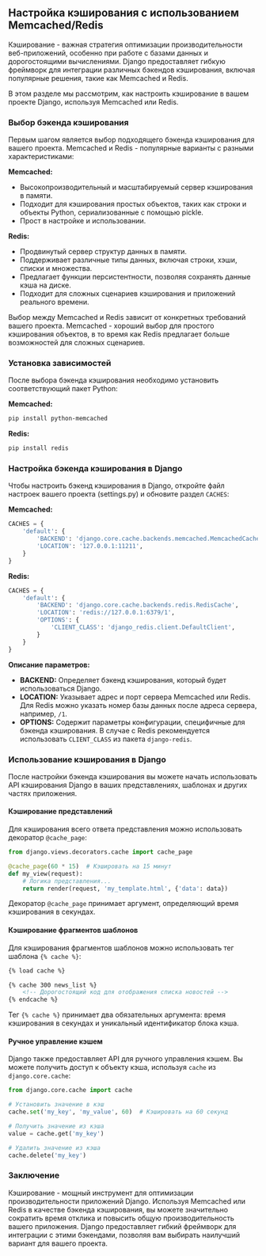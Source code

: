 ## Настройка кэширования с использованием Memcached/Redis

Кэширование - важная стратегия оптимизации производительности веб-приложений, особенно при работе с базами данных и дорогостоящими вычислениями. Django предоставляет гибкую фреймворк для интеграции различных бэкендов кэширования, включая популярные решения, такие как Memcached и Redis. 

В этом разделе мы рассмотрим, как настроить кэширование в вашем проекте Django, используя Memcached или Redis.

### Выбор бэкенда кэширования

Первым шагом является выбор подходящего бэкенда кэширования для вашего проекта. Memcached и Redis - популярные варианты с разными характеристиками:

**Memcached:**

* Высокопроизводительный и масштабируемый сервер кэширования в памяти.
* Подходит для кэширования простых объектов, таких как строки и объекты Python, сериализованные с помощью pickle.
* Прост в настройке и использовании.

**Redis:**

* Продвинутый сервер структур данных в памяти.
* Поддерживает различные типы данных, включая строки, хэши, списки и множества.
* Предлагает функции персистентности, позволяя сохранять данные кэша на диске.
* Подходит для сложных сценариев кэширования и приложений реального времени.

Выбор между Memcached и Redis зависит от конкретных требований вашего проекта. Memcached - хороший выбор для простого кэширования объектов, в то время как Redis предлагает больше возможностей для сложных сценариев.

### Установка зависимостей

После выбора бэкенда кэширования необходимо установить соответствующий пакет Python:

**Memcached:**

```bash
pip install python-memcached
```

**Redis:**

```bash
pip install redis
```

### Настройка бэкенда кэширования в Django

Чтобы настроить бэкенд кэширования в Django, откройте файл настроек вашего проекта (settings.py) и обновите раздел `CACHES`:

**Memcached:**

```python
CACHES = {
    'default': {
        'BACKEND': 'django.core.cache.backends.memcached.MemcachedCache',
        'LOCATION': '127.0.0.1:11211', 
    }
}
```

**Redis:**

```python
CACHES = {
    'default': {
        'BACKEND': 'django.core.cache.backends.redis.RedisCache',
        'LOCATION': 'redis://127.0.0.1:6379/1',
        'OPTIONS': {
            'CLIENT_CLASS': 'django_redis.client.DefaultClient',
        }
    }
}
```

**Описание параметров:**

* **BACKEND:** Определяет бэкенд кэширования, который будет использоваться Django.
* **LOCATION:** Указывает адрес и порт сервера Memcached или Redis. Для Redis можно указать номер базы данных после адреса сервера, например, `/1`.
* **OPTIONS:** Содержит параметры конфигурации, специфичные для бэкенда кэширования. В случае с Redis рекомендуется использовать `CLIENT_CLASS` из пакета `django-redis`.

### Использование кэширования в Django

После настройки бэкенда кэширования вы можете начать использовать API кэширования Django в ваших представлениях, шаблонах и других частях приложения.

#### Кэширование представлений

Для кэширования всего ответа представления можно использовать декоратор `@cache_page`:

```python
from django.views.decorators.cache import cache_page

@cache_page(60 * 15)  # Кэшировать на 15 минут
def my_view(request):
    # Логика представления...
    return render(request, 'my_template.html', {'data': data})
```

Декоратор `@cache_page` принимает аргумент, определяющий время кэширования в секундах.

#### Кэширование фрагментов шаблонов

Для кэширования фрагментов шаблонов можно использовать тег шаблона `{% cache %}`:

```html
{% load cache %}

{% cache 300 news_list %}
    <!-- Дорогостоящий код для отображения списка новостей -->
{% endcache %}
```

Тег `{% cache %}` принимает два обязательных аргумента: время кэширования в секундах и уникальный идентификатор блока кэша.

#### Ручное управление кэшем

Django также предоставляет API для ручного управления кэшем. Вы можете получить доступ к объекту кэша, используя `cache` из `django.core.cache`:

```python
from django.core.cache import cache

# Установить значение в кэш
cache.set('my_key', 'my_value', 60)  # Кэшировать на 60 секунд

# Получить значение из кэша
value = cache.get('my_key')

# Удалить значение из кэша
cache.delete('my_key')
```

### Заключение

Кэширование - мощный инструмент для оптимизации производительности приложений Django. Используя Memcached или Redis в качестве бэкенда кэширования, вы можете значительно сократить время отклика и повысить общую производительность вашего приложения. Django предоставляет гибкий фреймворк для интеграции с этими бэкендами, позволяя вам выбирать наилучший вариант для вашего проекта. 
